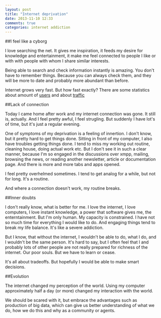 ```yaml
---
layout: post
title: "Internet deprivation"
date: 2013-11-10 12:33
comments: true
categories: internet addiction 
---
```



##I feel like a cyborg

I love searching the net. It gives me inspiration, it feeds my desire for knowledge and entertainment, it make me feel connected to people I like or with with people with whom I share similar interests.

Being able to search and check information instantly is amazing. You don't have to remember things. Because you can always check them, and they will be more to date and probably more abundant than before.

Internet grows very fast. But how fast exactly? There are some statistics about amount of [users](http://www.internetworldstats.com/emarketing.htm) and about [traffic](http://motherboard.vice.com/blog/the-next-five-years-of-explosive-internet-growth-in-seven-graphs) 


##Lack of connection

Today I came home after work and my internet connection was gone. It still is, actually. And I feel pretty awful, I feel strugling. But suddenly I have lot's of time, but it's just a regular evening.

One of symptoms of my deprivation is a feeling of innertion. I don't know, but it pretty hard to get things done. Sitting in front of my computer, I also have troubles getting things done. I tend to miss my working out routine, cleaning house, doing actual work etc. But I don't see it in such a clear manner, because I'm so engaged in the discussions over xmpp, mailing, browsing the news, or reading another newsletter, article or documentation page. And there is more and more tabs and apps opened.

I feel pretty overhelmed sometimes. I tend to get analog for a while, but not for long. It's a routine.

And where a connection doesn't work, my routine breaks.

##Inner doubts

I don't really know, what is better for me. I love the internet, I love computers, I love instant knowledge, a power that software gives me, the enterntainment. But I'm only human. My capacity is constrained. I have not so much time for everything I would like to do. And engaging things tend to break my life balance. It's like a severe addiction.

But I know, that without the internet, I wouldn't be able to do, what I do, and I wouldn't
be the same person. It's hard to say, but I often feel that I and probably lots of other
people are not really prepared for richness of the internet. Our poor souls. But we have to learn or cease.

It's all about tradeoffs. But hopefully I would be able to make smart decisions.


##Evolution

The internet changed my perception of the world. Using my computer approximately half a day (or more) changed my interaction with the world.

We should be scared with it, but embrace the advantages such as production of big data, which can give us better understanding of what we do, how we do this and why as a community or agents.

